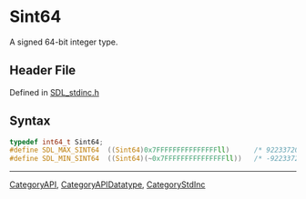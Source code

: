 # Sint64

A signed 64-bit integer type.

## Header File

Defined in [SDL_stdinc.h](https://github.com/libsdl-org/SDL/blob/SDL2/include/SDL_stdinc.h)

## Syntax

```c
typedef int64_t Sint64;
#define SDL_MAX_SINT64  ((Sint64)0x7FFFFFFFFFFFFFFFll)      /* 9223372036854775807 */
#define SDL_MIN_SINT64  ((Sint64)(~0x7FFFFFFFFFFFFFFFll))   /* -9223372036854775808 */
```

----
[CategoryAPI](CategoryAPI), [CategoryAPIDatatype](CategoryAPIDatatype), [CategoryStdInc](CategoryStdInc)

